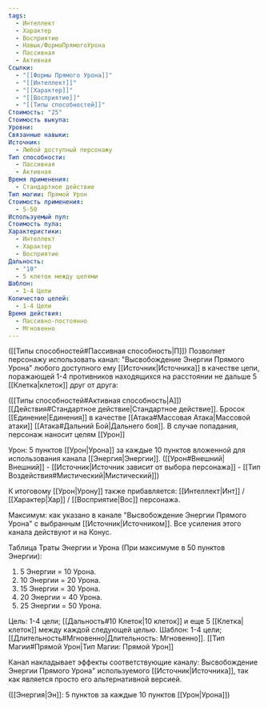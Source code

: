 ```yaml
---
tags:
  - Интеллект
  - Характер
  - Восприятие
  - Навык/ФормаПрямогоУрона
  - Пассивная
  - Активная
Ссылки:
  - "[[Формы Прямого Урона]]"
  - "[[Интеллект]]"
  - "[[Характер]]"
  - "[[Восприятие]]"
  - "[[Типы способностей]]"
Стоимость: "25"
Стоимость выкупа: 
Уровни: 
Связанные навыки: 
Источник:
  - Любой доступный персонажу
Тип способности:
  - Пассивная
  - Активная
Время применения:
  - Стандартное действие
Тип магии: Прямой Урон
Стоимость применения:
  - 5-50
Используемый пул: 
Стоимость пула: 
Характеристики:
  - Интеллект
  - Характер
  - Восприятие
Дальность:
  - "10"
  - 5 клеток между целями
Шаблон:
  - 1-4 Цели
Количество целей:
  - 1-4 Цели
Время действия:
  - Пассивно-постоянно
  - Мгновенно
---
```

([[Типы способностей#Пассивная способность|П]]) Позволяет персонажу использовать канал: "Высвобождение Энергии Прямого Урона" любого доступного ему [[Источник|Источника]] в качестве цепи, поражающей 1-4 противников находящихся на расстоянии не дальше 5 [[Клетка|клеток]] друг от друга:

([[Типы способностей#Активная способность|А]]) [[Действия#Стандартное действие|Стандартное действие]]. Бросок [[Единение|Единения]] в качестве [[Атака#Массовая Атака|Массовой атаки]] [[Атака#Дальний Бой|Дальнего боя]]. В случае попадания, персонаж наносит целям [[Урон]]

Урон: 5 пунктов [[Урон|Урона]] за каждые 10 пунктов вложенной для использования канала [[Энергия|Энергии]]. ([[Урон#Внешний|Внешний]] - [[Источник|Источник зависит от выбора персонажа]] - [[Тип Воздействия#Мистический|Мистический]])

К итоговому [[Урон|Урону]] также прибавляется: [[Интеллект|Инт]] / [[Характер|Хар]] / [[Восприятие|Вос]] персонажа.

Максимум: как указано в канале "Высвобождение Энергии Прямого Урона" с выбранным [[Источник|Источником]]. Все усиления этого канала действуют и на Конус. 

Таблица Траты Энергии и Урона
(При максимуме в 50 пунктов Энергии):

1. 5 Энергии = 10 Урона.
2. 10 Энергии = 20 Урона.
3. 15 Энергии = 30 Урона. 
4. 20 Энергии = 40 Урона.
5. 25 Энергии = 50 Урона. 

Цель: 1-4 цели; [[Дальность#10 Клеток|10 клеток]] и еще 5 [[Клетка|клеток]] между каждой следующей целью. Шаблон: 1-4 цели; [[Длительность#Мгновенно|Длительность: Мгновенно]]. [[Тип Магии#Прямой Урон|Тип Магии: Прямой Урон]]

Канал накладывает эффекты соответствующие каналу: Высвобождение Энергии Прямого Урона" используемого [[Источник|Источника]], так как является просто его альтернативной версией. 

([[Энергия|Эн]]: 5 пунктов за каждые 10 пунктов [[Урон|Урона]])